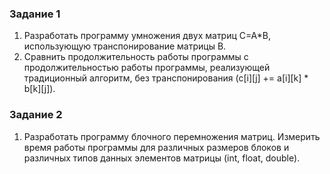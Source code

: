 ### Задание 1
1.	Разработать программу умножения двух матриц C=A*B, использующую транспонирование матрицы B.
2.	Сравнить продолжительность работы программы с продолжительностью работы программы, реализующей традиционный алгоритм, без транспонирования (с[i][j] += a[i][k] * b[k][j]).

### Задание 2
1.	Разработать программу блочного перемножения матриц. Измерить время работы программы для различных размеров блоков и различных типов данных элементов матрицы (int, float, double).
